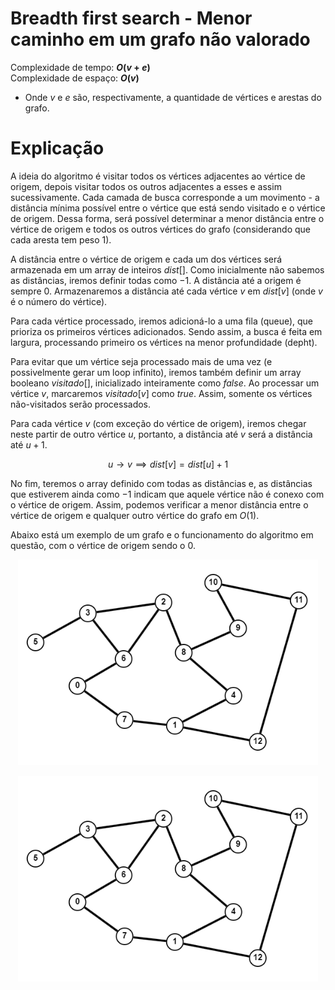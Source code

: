 # Breadth first search - Menor caminho em um grafo não valorado

Complexidade de tempo: **$O(v + e)$**  
Complexidade de espaço: **$O(v)$**  

- Onde $v$ e $e$ são, respectivamente, a quantidade de vértices e arestas do grafo.

# Explicação

A ideia do algoritmo é visitar todos os vértices adjacentes ao vértice de origem, depois visitar todos os outros adjacentes a esses e assim sucessivamente. Cada camada de busca corresponde a um movimento - a distância mínima possível entre o vértice que está sendo visitado e o vértice de origem. Dessa forma, será possível determinar a menor distância entre o vértice de origem e todos os outros vértices do grafo (considerando que cada aresta tem peso $1$).

A distância entre o vértice de origem e cada um dos vértices será armazenada em um array de inteiros $dist[]$. Como inicialmente não sabemos as distâncias, iremos definir todas como $-1$. A distância até a origem é sempre $0$. Armazenaremos a distância até cada vértice $v$ em $dist[v]$ (onde $v$ é o número do vértice).

Para cada vértice processado, iremos adicioná-lo a uma fila (queue), que prioriza os primeiros vértices adicionados. Sendo assim, a busca é feita em largura, processando primeiro os vértices na menor profundidade (depht).

Para evitar que um vértice seja processado mais de uma vez (e possivelmente gerar um loop infinito), iremos também definir um array booleano $visitado[]$, inicializado inteiramente como $false$. Ao processar um vértice $v$, marcaremos $visitado[v]$ como $true$. Assim, somente os vértices não-visitados serão processados.

Para cada vértice $v$ (com exceção do vértice de origem), iremos chegar neste partir de outro vértice $u$, portanto, a distância até $v$ será a distância até $u + 1$.

$$u \to v \implies dist[v] = dist[u] + 1$$

No fim, teremos o array definido com todas as distâncias e, as distâncias que estiverem ainda como $-1$ indicam que aquele vértice não é conexo com o vértice de origem. Assim, podemos verificar a menor distância entre o vértice de origem e qualquer outro vértice do grafo em $O(1)$.

Abaixo está um exemplo de um grafo e o funcionamento do algoritmo em questão, com o vértice de origem sendo o $0$.

<p align="center">
   <img src="https://github.com/victorrschmidt/Algoritmos/blob/main/img/bfs_menor_caminho_grafo_1.png" width="480" alt="bfs-img">
</p>

<p align="center">
   <img src="https://github.com/victorrschmidt/Algoritmos/blob/main/img/bfs_menor_caminho_grafo_2.gif" width="480" alt="bfs-gif">
</p>
